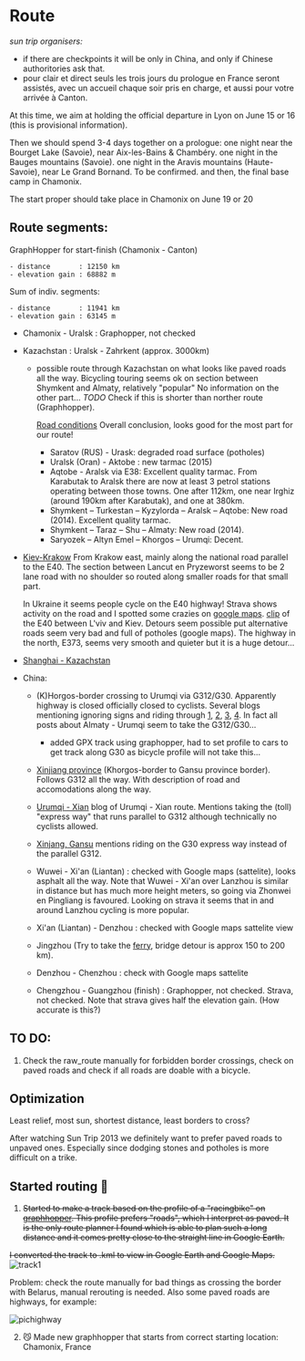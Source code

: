# Route

_sun trip organisers:_
  - if there are checkpoints it will be only in China, and only if Chinese authoritories ask that.
  - pour clair et direct seuls les trois jours du prologue en France seront assistés, avec un accueil chaque soir pris en charge, et aussi pour votre arrivée à Canton.


At this time, we aim at holding the official departure in Lyon on June 15 or 16 (this is provisional information).

Then we should spend 3-4 days together on a prologue:
one night near the Bourget Lake (Savoie), near Aix-les-Bains & Chambéry. 
one night in the Bauges mountains (Savoie). 
one night in the Aravis mountains (Haute-Savoie), near Le Grand Bornand. To be confirmed. 
and then, the final base camp in Chamonix. 

The start proper should take place in Chamonix on June 19 or 20

## Route segments:

GraphHopper for start-finish (Chamonix - Canton)

    - distance       : 12150 km
    - elevation gain : 68882 m

Sum of indiv. segments:

    - distance       : 11941 km
    - elevation gain : 63145 m


- Chamonix - Uralsk : Graphopper, not checked

- Kazachstan : Uralsk - Zahrkent (approx. 3000km)
    - possible route through Kazachstan on what looks like paved roads all the way.
      Bicycling touring seems ok on section between Shymkent and Almaty, relatively "popular"
      No information on the other part...
      *TODO* Check if this is shorter than norther route (Graphhopper).
      
      [Road conditions](https://caravanistan.com/transport/driving/kazakhstan/)
      Overall conclusion, looks good for the most part for our route!
        - Saratov (RUS) - Urask: degraded road surface (potholes)
        - Uralsk (Oran) - Aktobe : new tarmac (2015)
        - Aqtobe - Aralsk via E38: Excellent quality tarmac. From Karabutak to Aralsk there are now at least 3 petrol stations operating between those towns. One after 112km, one near Irghiz (around 190km after Karabutak), and one at 380km.
        - Shymkent – Turkestan – Kyzylorda – Aralsk – Aqtobe: New road (2014).  Excellent quality tarmac.
        - Shymkent – Taraz – Shu – Almaty: New road (2014).
        - Saryozek – Altyn Emel – Khorgos – Urumqi: Decent.

- [Kiev-Krakow](https://www.bikemap.net/en/route/3290130-kiev-krakow-927km-1680hm/#/z11/49.9887595,20.1811981/terrain)
  From Krakow east, mainly along the national road parallel to the E40. The section between Lancut en Pryzeworst seems to be 2 lane road with no shoulder so routed along smaller roads for that small part.
  
  In Ukraine it seems people cycle on the E40 highway! Strava shows activity on the road and I spotted some crazies on [google maps](https://www.google.be/maps/@50.0385691,25.1370347,3a,75y,14.35h,86.64t/data=!3m6!1e1!3m4!1sTIjiASKU5MOwoemVcqnwdA!2e0!7i13312!8i6656?hl=en). [clip](https://www.youtube.com/watch?v=D1hZOart86w) of the E40 between L'viv and Kiev.
  Detours seem possible put alternative roads seem very bad and full of potholes (google maps).
  The highway in the north, E373, seems very smooth and quieter but it is a huge detour...
  
- [Shanghai - Kazachstan](https://www.bikemap.net/en/route/818839-shanghai-to-kazakhstan/#/z6/41.1124688,101.3378906/google_roadmap)


- China:
    - (K)Horgos-border crossing to Urumqi via G312/G30. Apparently highway is closed officially closed to cyclists. Several blogs mentioning ignoring signs and riding through [1](https://www.crazyguyonabike.com/doc/page/?page_id=82269), [2](https://brakingboundaries.org/2014/06/25/scenes-road-urumqi-zhangye/), [3](http://www.twistingspokes.com/we-cycled-to-china-everything-changed/), [4](https://ontheroadagain.travellerspoint.com/82/). In fact all posts about Almaty - Urumqi seem to take the G312/G30...
      - added GPX track using graphopper, had to set profile to cars to get track along G30 as bicycle profile will not take this...
    
    - [Xinjiang province](http://www.14degrees.org/china-xinjiang-province/) (Khorgos-border to Gansu province border). Follows G312 all the way. With description of road and accomodations along the way.
    
    - [Urumqi - Xian](https://www.crazyguyonabike.com/doc/?doc_id=3112) blog of Urumqi - Xian route. Mentions taking the  (toll) "express way" that runs parallel to G312 although technically no cyclists allowed.
    
    - [Xinjang, Gansu](https://cycling4cancer.wordpress.com/2013/08/23/epic-distances-through-western-china-traversing-xinjiang-gansu-and-qinghai/) mentions riding on the G30 express way instead of the parallel G312.
    
    - Wuwei - Xi'an (Liantan) : checked with Google maps (sattelite), looks asphalt all the way. Note that Wuwei - Xi'an over Lanzhou is similar in distance but has much more height meters, so going via Zhonwei en Pingliang is favoured. Looking on strava it seems that in and around Lanzhou cycling is more popular.
    
    - Xi'an (Liantan) - Denzhou : checked with Google maps sattelite view
    
    - Jingzhou (Try to take the [ferry](http://georgethecyclist.blogspot.be/2009/10/zhijang-china.html), bridge detour is approx 150 to 200 km).
    
    - Denzhou - Chenzhou : check with Google maps sattelite
    
    - Chengzhou - Guangzhou (finish) : Graphopper, not checked. Strava, not checked. Note that strava gives half the elevation gain. (How accurate is this?)

## TO DO:

1. Check the raw_route manually for forbidden border crossings, check on paved roads and check if all roads are doable with a bicycle.

## Optimization

Least relief, most sun, shortest distance, least borders to cross?

After watching Sun Trip 2013 we definitely want to prefer paved roads to unpaved ones.
Especially since dodging stones and potholes is more difficult on a trike.

## Started routing :hear_no_evil:

1. ~~Started to make a track based on the profile of a "racingbike" on [graphhopper](https://www.graphhopper.com/). This profile prefers "roads", which I interpret as paved. It is the only route planner I found which is able to plan such a long distance and it comes pretty close to the straight line in Google Earth.~~

~~I converted the track to .kml to view in Google Earth and Google Maps.~~
![track1](https://raw.githubusercontent.com/augustecolle/Suntrip/master/Route/images/route1.jpg)

Problem: check the route manually for bad things as crossing the border with Belarus, manual rerouting is needed. Also some paved roads are highways, for example:

![pichighway](https://raw.githubusercontent.com/augustecolle/Suntrip/master/Route/images/alsopavedroad.png)


2. :smirk_cat: Made new graphhopper that starts from correct starting location: Chamonix, France

